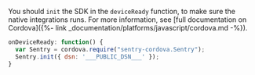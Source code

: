 You should `init` the SDK in the `deviceReady` function, to make sure the native integrations runs. For more information, see [full documentation on Cordova]({%- link _documentation/platforms/javascript/cordova.md -%}).  

```javascript
onDeviceReady: function() {
  var Sentry = cordova.require("sentry-cordova.Sentry");
  Sentry.init({ dsn: '___PUBLIC_DSN___' });
}
```
